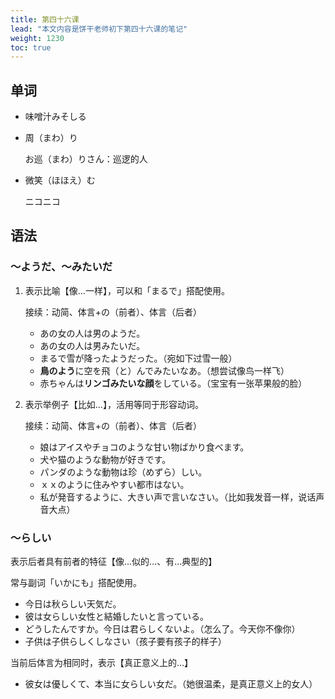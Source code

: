 ```yaml
---
title: 第四十六课
lead: "本文内容是饼干老师初下第四十六课的笔记"
weight: 1230
toc: true
---
```


## 单词

- 味噌汁みそしる

- 周（まわ）り

  お巡（まわ）りさん：巡逻的人

- 微笑（ほほえ）む

  ニコニコ

## 语法

### ～ようだ、～みたいだ

1. 表示比喻【像...一样】，可以和「まるで」搭配使用。

    接续：动简、体言+の（前者）、体言（后者）

    - あの女の人は男のようだ。
    - あの女の人は男みたいだ。
    - まるで雪が降ったようだった。（宛如下过雪一般）
    - **鳥のよう**に空を飛（と）んでみたいなあ。（想尝试像鸟一样飞）
    - 赤ちゃんは**リンゴみたいな顔**をしている。（宝宝有一张苹果般的脸）

2. 表示举例子【比如...】，活用等同于形容动词。

   接续：动简、体言+の（前者）、体言（后者）

   - 娘はアイスやチョコのような甘い物ばかり食べます。
   - 犬や猫のような動物が好きです。
   - パンダのような動物は珍（めずら）しい。
   - ｘｘのように住みやすい都市はない。
   - 私が発音するように、大きい声で言いなさい。（比如我发音一样，说话声音大点）

### ～らしい

表示后者具有前者的特征【像...似的...、有...典型的】

常与副词「いかにも」搭配使用。

- 今日は秋らしい天気だ。
- 彼は女らしい女性と結婚したいと言っている。
- どうしたんですか。今日は君らしくないよ。（怎么了。今天你不像你）
- 子供は子供らしくしなさい（孩子要有孩子的样子）

当前后体言为相同时，表示【真正意义上的...】

- 彼女は優しくて、本当に女らしい女だ。（她很温柔，是真正意义上的女人）

